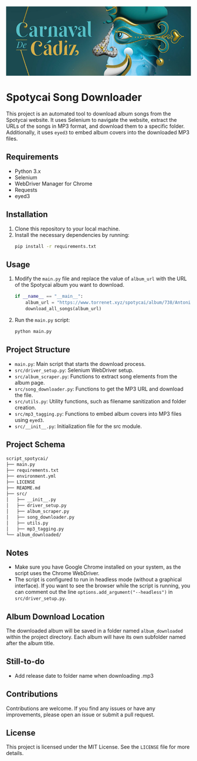 ![Header Image](banner.png)

# Spotycai Song Downloader

This project is an automated tool to download album songs from the Spotycai website. It uses Selenium to navigate the website, extract the URLs of the songs in MP3 format, and download them to a specific folder. Additionally, it uses `eyed3` to embed album covers into the downloaded MP3 files.

## Requirements

- Python 3.x
- Selenium
- WebDriver Manager for Chrome
- Requests
- eyed3

## Installation

1. Clone this repository to your local machine.
2. Install the necessary dependencies by running:
    ```bash
    pip install -r requirements.txt
    ```

## Usage

1. Modify the `main.py` file and replace the value of `album_url` with the URL of the Spotycai album you want to download.
    ```python
    if __name__ == "__main__":
        album_url = "https://www.torrenet.xyz/spotycai/album/738/Antonio+Álvarez+Cordero+(Bizcocho)/Los+hermanos+del+buen+fin"
        download_all_songs(album_url)
    ```

2. Run the `main.py` script:
    ```bash
    python main.py
    ```

## Project Structure

- `main.py`: Main script that starts the download process.
- `src/driver_setup.py`: Selenium WebDriver setup.
- `src/album_scraper.py`: Functions to extract song elements from the album page.
- `src/song_downloader.py`: Functions to get the MP3 URL and download the file.
- `src/utils.py`: Utility functions, such as filename sanitization and folder creation.
- `src/mp3_tagging.py`: Functions to embed album covers into MP3 files using `eyed3`.
- `src/__init__.py`: Initialization file for the src module.

## Project Schema

```
script_spotycai/
├── main.py
├── requirements.txt
├── environment.yml
├── LICENSE
├── README.md
├── src/
│   ├── __init__.py
│   ├── driver_setup.py
│   ├── album_scraper.py
│   ├── song_downloader.py
│   ├── utils.py
│   ├── mp3_tagging.py
└── album_downloaded/
```

## Notes

- Make sure you have Google Chrome installed on your system, as the script uses the Chrome WebDriver.
- The script is configured to run in headless mode (without a graphical interface). If you want to see the browser while the script is running, you can comment out the line `options.add_argument("--headless")` in `src/driver_setup.py`.

## Album Download Location

The downloaded album will be saved in a folder named `album_downloaded` within the project directory. Each album will have its own subfolder named after the album title.

## Still-to-do

- Add release date to folder name when downloading .mp3

## Contributions

Contributions are welcome. If you find any issues or have any improvements, please open an issue or submit a pull request.

## License

This project is licensed under the MIT License. See the `LICENSE` file for more details.
